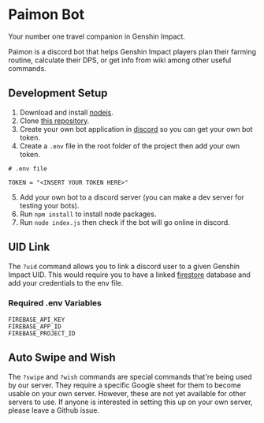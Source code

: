 # Paimon Bot
Your number one travel companion in Genshin Impact.

Paimon is a discord bot that helps Genshin Impact players plan their farming routine, calculate their DPS, or get info from wiki among other useful commands.

## Development Setup

1. Download and install [nodejs](https://nodejs.org/en/download/).
2. Clone [this repository](https://github.com/CjayBillones/paimon).
3. Create your own bot application in [discord](https://discord.com/developers/applications) so you can get your own bot token.
4. Create a `.env` file in the root folder of the project then add your own token.

```
# .env file

TOKEN = "<INSERT YOUR TOKEN HERE>"
```

5. Add your own bot to a discord server (you can make a dev server for testing your bots).
6. Run `npm install` to install node packages.
7. Run `node index.js` then check if the bot will go online in discord.

## UID Link
The `?uid` command allows you to link a discord user to a given Genshin Impact UID. This would require you to have a linked [firestore](https://firebase.google.com/docs/firestore) database and add your credentials to the env file.

### Required .env Variables
```
FIREBASE_API_KEY
FIREBASE_APP_ID
FIREBASE_PROJECT_ID
```

## Auto Swipe and Wish
The `?swipe` and `?wish` commands are special commands that're being used by our server. They require a specific Google sheet for them to become usable on your own server. However, these are not yet available for other servers to use. If anyone is interested in setting this up on your own server, please leave a Github issue.

